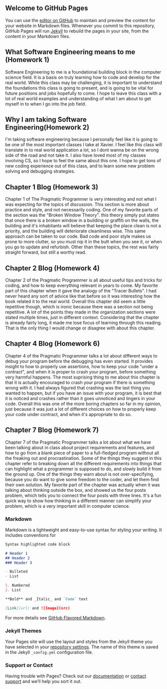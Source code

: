 ## Welcome to GitHub Pages

You can use the [editor on GitHub](https://github.com/k98berry/k98berry.github.io/edit/master/index.md) to maintain and preview the content for your website in Markdown files.
Whenever you commit to this repository, GitHub Pages will run [Jekyll](https://jekyllrb.com/) to rebuild the pages in your site, from the content in your Markdown files.

## What Software Engineering means to me (Homework 1)
Software Engineering to me is a foundational building block in the computer science field. It is a basis on truly learning how to code and develop for the real world. While this class may be challenging, it is important to understand the foundations this class is going to present, and is going to be vital for future positions and jobs hopefully to come. I hope to leave this class with a lot of real world examples and understanding of what I am about to get myself in to when I go into the job field.

## Why I am taking Software Engineering(Homework 2)
I'm taking software engineering because I personally feel like it is going to be one of the most important classes I take at Xavier. I feel like this class will translate in to real world application a lot, so I dont wanna be on the wrong side of the road and not take it. I also have loved most of my classes involving CS, so I hope to feel the same about this one. I hope to get tons of new coding experience out of this class, and to learn some new problem solving and debugging strategies.

## Chapter 1 Blog (Homework 3)
Chapter 1 of The Pragmatic Programmer is very interesting and not what I was expecting for the topics of discussion. This section is more about practice and style, and not necessarily coding. One of my favorite parts of the section was the "Broken Window Theory". this theory simply put states that once there is a broken window in a building or graffiti on the walls, the building and it's inhabitants will believe that keeping the place clean is not a priority, and the building will deteriorate cleanliness wise. This same approach can be taken to our code. Bad code and poor style makes us prone to more clutter, so you must nip it in the butt when you see it, or when you go to update and refurbish. Other than these topics, the rest was fairly straight forward, but still a worthy read.

## Chapter 2 Blog (Homework 4)
Chapter 2 of the Pragmatic Programmer is all about useful tips and tricks for coding, and how to keep everything relevant in years to come. My favorite part of this chapter when it gave the analogy of the "Tracer Bullets". I had never heard any sort of advice like that before so it was interesting how the book related it to the real world. Overall this chapter did seem a little repetitive though, which is ironic because there was a section not being repetitive. A lot of the points they made in the organization sections were stated multiple times, just in different context. Considering that the chapter is already fairly long, it made me lose focus of learning through this reading. That is the only thing I would change or disagree with about this chapter.

## Chapter 4 Blog (Homework 6)
Chapter 4 of the Pragmatic Programmer talks a lot about different ways to debug your program before the debugging has even started. It provides insight to how to properly use assertions, how to keep your code "under a contract", and when it is proper to crash your program, before something very harmful happens. The most suprising thing to me about this chapter is that it is actually encouraged to crash your program if there is something wrong with it. I had always figured that crashing was the last thing you wanted to happen, but if you have an issue with your program, it is best that it is noticed and crashes rather than it goes unnoticed and lingers in your code. Overall this was one of the more boring chapters so far in my opinion, just because it was just a lot of different choices on how to properly keep your code under contract, and when it's appropriate to do so.

## Chapter 7 Blog (Homework 7)
Chapter 7 of the Pragmatic Programmer talks a lot about what we have been talking about in class about project requirements and features, and how to go from a blank piece of paper to a full-fledged program without all the freaking out and procrastination. Some of the things they suggest in this chapter refer to breaking down all the different requirements into things that can highlight what a programmer is supposed to do, and slowly build it from the ground up. One of the things they warn about is not over-specifying, because you do want to give some freedom to the coder, and let them find their own solution. My favorite part of the chapter was actually when it was talking about thinking outside the box, and showed us the four posts problem, which tells you to connect the four posts with three lines. It's a fun quick way to show how thinking in a different manner can simplify your problem, which is a very important skill in computer science.


### Markdown

Markdown is a lightweight and easy-to-use syntax for styling your writing. It includes conventions for

```markdown
Syntax highlighted code block

# Header 1
## Header 2
### Header 3

- Bulleted
- List

1. Numbered
2. List

**Bold** and _Italic_ and `Code` text

[Link](url) and ![Image](src)
```

For more details see [GitHub Flavored Markdown](https://guides.github.com/features/mastering-markdown/).

### Jekyll Themes

Your Pages site will use the layout and styles from the Jekyll theme you have selected in your [repository settings](https://github.com/k98berry/k98berry.github.io/settings). The name of this theme is saved in the Jekyll `_config.yml` configuration file.

### Support or Contact

Having trouble with Pages? Check out our [documentation](https://help.github.com/categories/github-pages-basics/) or [contact support](https://github.com/contact) and we’ll help you sort it out.
